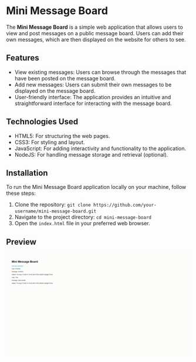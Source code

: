 # Mini Message Board

The **Mini Message Board** is a simple web application that allows users to view and post messages on a public message board. Users can add their own messages, which are then displayed on the website for others to see.

## Features

- View existing messages: Users can browse through the messages that have been posted on the message board.
- Add new messages: Users can submit their own messages to be displayed on the message board.
- User-friendly interface: The application provides an intuitive and straightforward interface for interacting with the message board.

## Technologies Used

- HTML5: For structuring the web pages.
- CSS3: For styling and layout.
- JavaScript: For adding interactivity and functionality to the application.
- NodeJS: For handling message storage and retrieval (optional).

## Installation

To run the Mini Message Board application locally on your machine, follow these steps:

1. Clone the repository: `git clone https://github.com/your-username/mini-message-board.git`
2. Navigate to the project directory: `cd mini-message-board`
3. Open the `index.html` file in your preferred web browser.

## Preview
![Website Preview](./public/images/preview.gif)